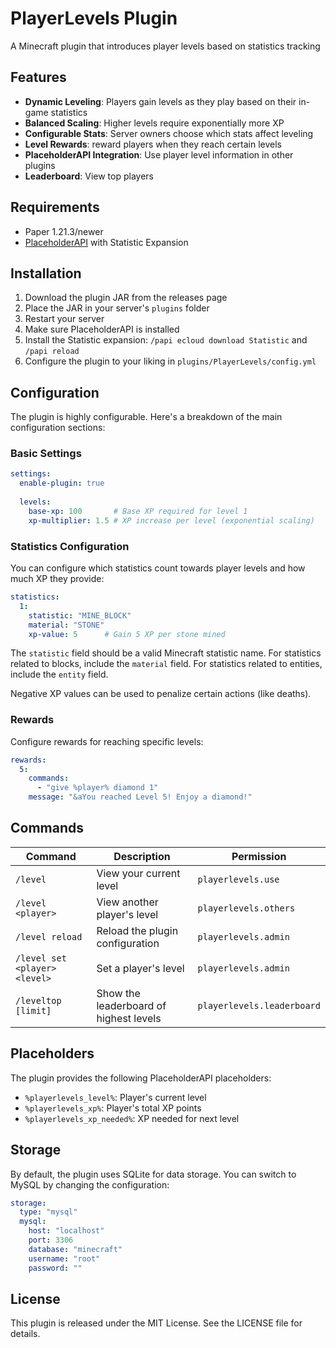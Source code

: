 # PlayerLevels Plugin

A Minecraft plugin that introduces player levels based on statistics tracking

## Features

- **Dynamic Leveling**: Players gain levels as they play based on their in-game statistics
- **Balanced Scaling**: Higher levels require exponentially more XP
- **Configurable Stats**: Server owners choose which stats affect leveling
- **Level Rewards**: reward players when they reach certain levels
- **PlaceholderAPI Integration**: Use player level information in other plugins
- **Leaderboard**: View top players

## Requirements

- Paper 1.21.3/newer
- [PlaceholderAPI](https://github.com/PlaceholderAPI/PlaceholderAPI) with Statistic Expansion

## Installation

1. Download the plugin JAR from the releases page
2. Place the JAR in your server's `plugins` folder
3. Restart your server
4. Make sure PlaceholderAPI is installed
5. Install the Statistic expansion: `/papi ecloud download Statistic` and `/papi reload`
6. Configure the plugin to your liking in `plugins/PlayerLevels/config.yml`

## Configuration

The plugin is highly configurable. Here's a breakdown of the main configuration sections:

### Basic Settings

```yaml
settings:
  enable-plugin: true
  
  levels:
    base-xp: 100       # Base XP required for level 1
    xp-multiplier: 1.5 # XP increase per level (exponential scaling)
```

### Statistics Configuration

You can configure which statistics count towards player levels and how much XP they provide:

```yaml
statistics:
  1:
    statistic: "MINE_BLOCK"
    material: "STONE"
    xp-value: 5      # Gain 5 XP per stone mined
```

The `statistic` field should be a valid Minecraft statistic name. For statistics related to blocks, include the `material` field. For statistics related to entities, include the `entity` field.

Negative XP values can be used to penalize certain actions (like deaths).

### Rewards

Configure rewards for reaching specific levels:

```yaml
rewards:
  5:
    commands:
      - "give %player% diamond 1"
    message: "&aYou reached Level 5! Enjoy a diamond!"
```

## Commands

| Command | Description | Permission |
|---------|-------------|------------|
| `/level` | View your current level | `playerlevels.use` |
| `/level <player>` | View another player's level | `playerlevels.others` |
| `/level reload` | Reload the plugin configuration | `playerlevels.admin` |
| `/level set <player> <level>` | Set a player's level | `playerlevels.admin` |
| `/leveltop [limit]` | Show the leaderboard of highest levels | `playerlevels.leaderboard` |

## Placeholders

The plugin provides the following PlaceholderAPI placeholders:

- `%playerlevels_level%`: Player's current level
- `%playerlevels_xp%`: Player's total XP points
- `%playerlevels_xp_needed%`: XP needed for next level

## Storage

By default, the plugin uses SQLite for data storage. You can switch to MySQL by changing the configuration:

```yaml
storage:
  type: "mysql"
  mysql:
    host: "localhost"
    port: 3306
    database: "minecraft"
    username: "root"
    password: ""
```

## License

This plugin is released under the MIT License. See the LICENSE file for details.
